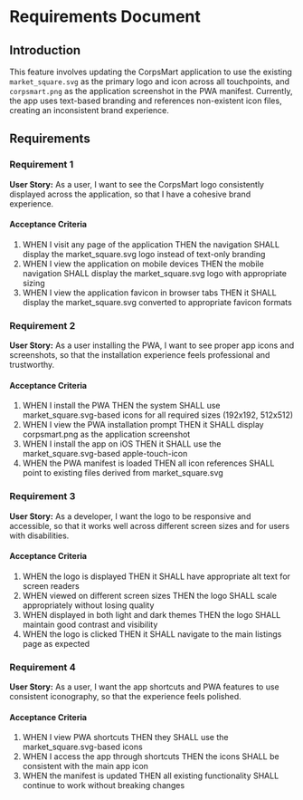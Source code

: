 # Requirements Document

## Introduction

This feature involves updating the CorpsMart application to use the existing `market_square.svg` as the primary logo and icon across all touchpoints, and `corpsmart.png` as the application screenshot in the PWA manifest. Currently, the app uses text-based branding and references non-existent icon files, creating an inconsistent brand experience.

## Requirements

### Requirement 1

**User Story:** As a user, I want to see the CorpsMart logo consistently displayed across the application, so that I have a cohesive brand experience.

#### Acceptance Criteria

1. WHEN I visit any page of the application THEN the navigation SHALL display the market_square.svg logo instead of text-only branding
2. WHEN I view the application on mobile devices THEN the mobile navigation SHALL display the market_square.svg logo with appropriate sizing
3. WHEN I view the application favicon in browser tabs THEN it SHALL display the market_square.svg converted to appropriate favicon formats

### Requirement 2

**User Story:** As a user installing the PWA, I want to see proper app icons and screenshots, so that the installation experience feels professional and trustworthy.

#### Acceptance Criteria

1. WHEN I install the PWA THEN the system SHALL use market_square.svg-based icons for all required sizes (192x192, 512x512)
2. WHEN I view the PWA installation prompt THEN it SHALL display corpsmart.png as the application screenshot
3. WHEN I install the app on iOS THEN it SHALL use the market_square.svg-based apple-touch-icon
4. WHEN the PWA manifest is loaded THEN all icon references SHALL point to existing files derived from market_square.svg

### Requirement 3

**User Story:** As a developer, I want the logo to be responsive and accessible, so that it works well across different screen sizes and for users with disabilities.

#### Acceptance Criteria

1. WHEN the logo is displayed THEN it SHALL have appropriate alt text for screen readers
2. WHEN viewed on different screen sizes THEN the logo SHALL scale appropriately without losing quality
3. WHEN displayed in both light and dark themes THEN the logo SHALL maintain good contrast and visibility
4. WHEN the logo is clicked THEN it SHALL navigate to the main listings page as expected

### Requirement 4

**User Story:** As a user, I want the app shortcuts and PWA features to use consistent iconography, so that the experience feels polished.

#### Acceptance Criteria

1. WHEN I view PWA shortcuts THEN they SHALL use the market_square.svg-based icons
2. WHEN I access the app through shortcuts THEN the icons SHALL be consistent with the main app icon
3. WHEN the manifest is updated THEN all existing functionality SHALL continue to work without breaking changes
